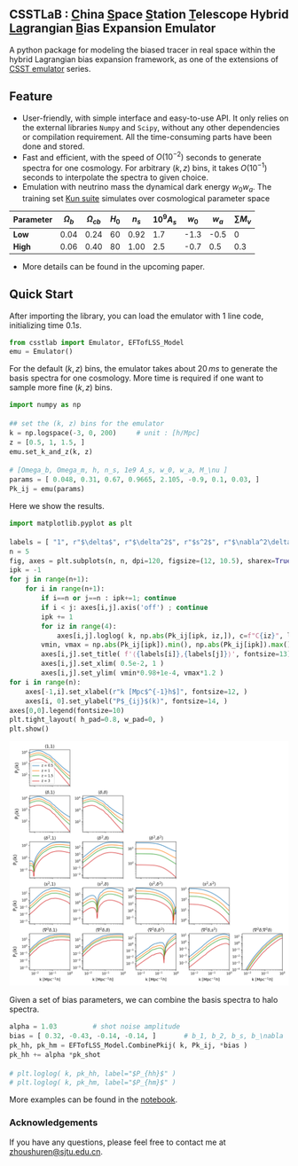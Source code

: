 ## CSSTLaB : <ins>C</ins>hina <ins>S</ins>pace <ins>S</ins>tation <ins>T</ins>elescope Hybrid <ins>La</ins>grangian <ins>B</ins>ias Expansion Emulator


A python package for modeling the biased tracer in real space within the hybrid Lagrangian bias expansion framework, as one of the extensions of [CSST emulator](https://github.com/czymh/csstemu) series.


## Feature

* User-friendly, with simple interface and easy-to-use API. It only relies on the external libraries `Numpy` and `Scipy`, without any other dependencies or compilation requirement. All the time-consuming parts have been done and stored. 
* Fast and efficient, with the speed of $O(10^{-2})$ seconds to generate spectra for one cosmology. For arbitrary $(k, z)$ bins, it takes $O(10^{-1})$ seconds to interpolate the spectra to given choice.
* Emulation with neutrino mass the dynamical dark energy $w_0w_a$. The training set [Kun suite](https://kunsimulation.readthedocs.io/en/latest/) simulates over cosmological parameter space 

| Parameter | $\Omega_b$ | $\Omega_{cb}$ | $H_0$ | $n_s$ | $10^{9}A_s$ | $w_0$ | $w_a$ | $\sum M_{\nu}$ |
| ------------------ | ---------- | ------------- | ----- | ----- | ------------------ | ----- | ----- | --------------- |
| **Low**    | 0.04       | 0.24          | 60    | 0.92  | 1.7                | -1.3  | -0.5  | 0               |
| **High**    | 0.06       | 0.40          | 80    | 1.00  | 2.5                | -0.7  | 0.5   | 0.3             |

* More details can be found in the upcoming paper. 








## Quick Start
After importing the library, you can load the emulator with 1 line code, initializing time $0.1 s$. 
```python
from csstlab import Emulator, EFTofLSS_Model
emu = Emulator()
```
For the default $(k, z)$ bins, the emulator takes about $20\, ms$ to generate the basis spectra for one cosmology. More time is required if one want to sample more fine $(k, z)$ bins.
```python
import numpy as np

## set the (k, z) bins for the emulator
k = np.logspace(-3, 0, 200)     # unit : [h/Mpc]
z = [0.5, 1, 1.5, ]
emu.set_k_and_z(k, z)

# [Omega_b, Omega_m, h, n_s, 1e9 A_s, w_0, w_a, M_\nu ]
params = [ 0.048, 0.31, 0.67, 0.9665, 2.105, -0.9, 0.1, 0.03, ]
Pk_ij = emu(params)
```

Here we show the results. 
```python
import matplotlib.pyplot as plt

labels = [ "1", r"$\delta$", r"$\delta^2$", r"$s^2$", r"$\nabla^2\delta$", r"$\delta^3$", ]
n = 5
fig, axes = plt.subplots(n, n, dpi=120, figsize=(12, 10.5), sharex=True, )
ipk = -1
for j in range(n+1):
    for i in range(n+1):
        if i==n or j==n : ipk+=1; continue
        if i < j: axes[i,j].axis('off') ; continue
        ipk += 1
        for iz in range(4):
            axes[i,j].loglog( k, np.abs(Pk_ij[ipk, iz,]), c=f"C{iz}", label=f"z = {z[iz]}" )
        vmin, vmax = np.abs(Pk_ij[ipk]).min(), np.abs(Pk_ij[ipk]).max()
        axes[i,j].set_title( f'⟨{labels[i]},{labels[j]}⟩', fontsize=13)
        axes[i,j].set_xlim( 0.5e-2, 1 )
        axes[i,j].set_ylim( vmin*0.98+1e-4, vmax*1.2 )
for i in range(n):
    axes[-1,i].set_xlabel(r"k [Mpc$^{-1}h$]", fontsize=12, )
    axes[i, 0].set_ylabel("P$_{ij}$(k)", fontsize=14, )
axes[0,0].legend(fontsize=10)
plt.tight_layout( h_pad=0.8, w_pad=0, )
plt.show()

```
![alt text](./demo/figures/basis_spectra.png)


Given a set of bias parameters, we can combine the basis spectra to halo spectra. 
```python
alpha = 1.03         # shot noise amplitude
bias = [ 0.32, -0.43, -0.14, -0.14, ]       # b_1, b_2, b_s, b_\nabla
pk_hh, pk_hm = EFTofLSS_Model.CombinePkij( k, Pk_ij, *bias )
pk_hh += alpha *pk_shot

# plt.loglog( k, pk_hh, label="$P_{hh}$" )
# plt.loglog( k, pk_hm, label="$P_{hm}$" )
```
More examples can be found in the [notebook](https://github.com/ShurenZhou1999/csstlab/blob/main/demo/demo.ipynb). 


### Acknowledgements
If you have any questions, please feel free to contact me at <zhoushuren@sjtu.edu.cn>.